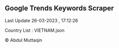 

## Google Trends Keywords Scraper 
 
Last Update 26-03-2023 , 17:12:26

Country List :
VIETNAM.json



© Abdul Muttaqin 
